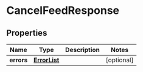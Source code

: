 
# CancelFeedResponse

## Properties
Name | Type | Description | Notes
------------ | ------------- | ------------- | -------------
**errors** | [**ErrorList**](../ErrorList.md) |  |  [optional]



